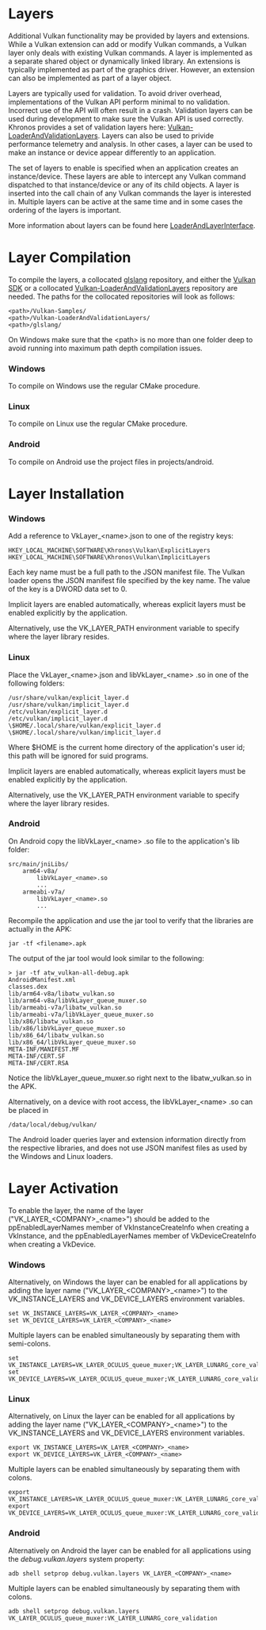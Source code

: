 
# Layers

Additional Vulkan functionality may be provided by layers and extensions.
While a Vulkan extension can add or modify Vulkan commands, a Vulkan layer only
deals with existing Vulkan commands. A layer is implemented as a separate
shared object or dynamically linked library. An extensions is typically
implemented as part of the graphics driver. However, an extension can also
be implemented as part of a layer object.

Layers are typically used for validation. To avoid driver overhead,
implementations of the Vulkan API perform minimal to no validation.
Incorrect use of the API will often result in a crash. Validation
layers can be used during development to make sure the Vulkan API
is used correctly. Khronos provides a set of validation layers here:
[Vulkan-LoaderAndValidationLayers](https://github.com/KhronosGroup/Vulkan-LoaderAndValidationLayers).
Layers can also be used to privide performance telemetry and analysis.
In other cases, a layer can be used to make an instance or device appear
differently to an application.

The set of layers to enable is specified when an application creates an
instance/device. These layers are able to intercept any Vulkan command
dispatched to that instance/device or any of its child objects.
A layer is inserted into the call chain of any Vulkan commands the layer is
interested in. Multiple layers can be active at the same time and in some
cases the ordering of the layers is important.

More information about layers can be found here [LoaderAndLayerInterface](https://github.com/KhronosGroup/Vulkan-LoaderAndValidationLayers/blob/master/loader/LoaderAndLayerInterface.md).

# Layer Compilation

To compile the layers, a collocated [glslang](https://github.com/KhronosGroup/glslang) repository,
and either the [Vulkan SDK](https://lunarg.com/vulkan-sdk/) or a collocated
[Vulkan-LoaderAndValidationLayers](https://github.com/KhronosGroup/Vulkan-LoaderAndValidationLayers)
repository are needed. The paths for the collocated repositories will look as follows:

    <path>/Vulkan-Samples/
    <path>/Vulkan-LoaderAndValidationLayers/
    <path>/glslang/

On Windows make sure that the &lt;path&gt; is no more than one folder deep to
avoid running into maximum path depth compilation issues.

### Windows

To compile on Windows use the regular CMake procedure.

### Linux

To compile on Linux use the regular CMake procedure.

### Android

To compile on Android use the project files in projects/android.

# Layer Installation

### Windows 

Add a reference to VkLayer_&lt;name&gt;.json to one of the registry keys:

    HKEY_LOCAL_MACHINE\SOFTWARE\Khronos\Vulkan\ExplicitLayers
    HKEY_LOCAL_MACHINE\SOFTWARE\Khronos\Vulkan\ImplicitLayers

Each key name must be a full path to the JSON manifest file.
The Vulkan loader opens the JSON manifest file specified by the key name.
The value of the key is a DWORD data set to 0.

Implicit layers are enabled automatically, whereas explicit layers must be enabled explicitly by
the application.

Alternatively, use the VK_LAYER_PATH environment variable to specify where the layer library resides.

### Linux

Place the VkLayer_&lt;name&gt;.json and libVkLayer_&lt;name&gt; .so in one of the following folders:

    /usr/share/vulkan/explicit_layer.d
    /usr/share/vulkan/implicit_layer.d
    /etc/vulkan/explicit_layer.d
    /etc/vulkan/implicit_layer.d
    \$HOME/.local/share/vulkan/explicit_layer.d
    \$HOME/.local/share/vulkan/implicit_layer.d

Where $HOME is the current home directory of the application's user id; this path will be ignored for suid programs.

Implicit layers are enabled automatically, whereas explicit layers must be enabled explicitly by
the application.

Alternatively, use the VK_LAYER_PATH environment variable to specify where the layer library resides.

### Android

On Android copy the libVkLayer_&lt;name&gt; .so file to the application's lib folder:

    src/main/jniLibs/
        arm64-v8a/
            libVkLayer_<name>.so
            ...
        armeabi-v7a/
            libVkLayer_<name>.so
            ...

Recompile the application and use the jar tool to verify that the libraries are actually in the APK:

	jar -tf <filename>.apk

The output of the jar tool would look similar to the following:

    > jar -tf atw_vulkan-all-debug.apk
    AndroidManifest.xml
    classes.dex
    lib/arm64-v8a/libatw_vulkan.so
    lib/arm64-v8a/libVkLayer_queue_muxer.so
    lib/armeabi-v7a/libatw_vulkan.so
    lib/armeabi-v7a/libVkLayer_queue_muxer.so
    lib/x86/libatw_vulkan.so
    lib/x86/libVkLayer_queue_muxer.so
    lib/x86_64/libatw_vulkan.so
    lib/x86_64/libVkLayer_queue_muxer.so
    META-INF/MANIFEST.MF
    META-INF/CERT.SF
    META-INF/CERT.RSA

Notice the libVkLayer_queue_muxer.so right next to the libatw_vulkan.so in the APK.

Alternatively, on a device with root access, the libVkLayer_&lt;name&gt; .so can be placed in

	/data/local/debug/vulkan/

The Android loader queries layer and extension information directly from the respective libraries,
and does not use JSON manifest files as used by the Windows and Linux loaders.

# Layer Activation

To enable the layer, the name of the layer ("VK_LAYER_&lt;COMPANY&gt;_&lt;name&gt;") should be added
to the ppEnabledLayerNames member of VkInstanceCreateInfo when creating a VkInstance,
and the ppEnabledLayerNames member of VkDeviceCreateInfo when creating a VkDevice.

### Windows

Alternatively, on Windows the layer can be enabled for all applications by adding the layer name
("VK_LAYER_&lt;COMPANY&gt;_&lt;name&gt;") to the VK_INSTANCE_LAYERS and VK_DEVICE_LAYERS environment variables.

    set VK_INSTANCE_LAYERS=VK_LAYER_<COMPANY>_<name>
    set VK_DEVICE_LAYERS=VK_LAYER_<COMPANY>_<name>

Multiple layers can be enabled simultaneously by separating them with semi-colons.

    set VK_INSTANCE_LAYERS=VK_LAYER_OCULUS_queue_muxer;VK_LAYER_LUNARG_core_validation
    set VK_DEVICE_LAYERS=VK_LAYER_OCULUS_queue_muxer;VK_LAYER_LUNARG_core_validation

### Linux

Alternatively, on Linux the layer can be enabled for all applications by adding the layer name
("VK_LAYER_&lt;COMPANY&gt;_&lt;name&gt;") to the VK_INSTANCE_LAYERS and VK_DEVICE_LAYERS environment variables.

    export VK_INSTANCE_LAYERS=VK_LAYER_<COMPANY>_<name>
    export VK_DEVICE_LAYERS=VK_LAYER_<COMPANY>_<name>

Multiple layers can be enabled simultaneously by separating them with colons.

    export VK_INSTANCE_LAYERS=VK_LAYER_OCULUS_queue_muxer:VK_LAYER_LUNARG_core_validation
    export VK_DEVICE_LAYERS=VK_LAYER_OCULUS_queue_muxer:VK_LAYER_LUNARG_core_validation

### Android

Alternatively on Android the layer can be enabled for all applications using
the <i>debug.vulkan.layers</i> system property:

	adb shell setprop debug.vulkan.layers VK_LAYER_<COMPANY>_<name>

Multiple layers can be enabled simultaneously by separating them with colons.

	adb shell setprop debug.vulkan.layers VK_LAYER_OCULUS_queue_muxer:VK_LAYER_LUNARG_core_validation
